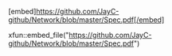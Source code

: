 
[embed]https://github.com/JayC-github/Network/blob/master/Spec.pdf[/embed]

xfun::embed_file("https://github.com/JayC-github/Network/blob/master/Spec.pdf")
